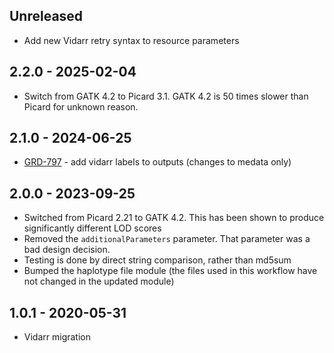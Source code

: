 ## Unreleased
- Add new Vidarr retry syntax to resource parameters

## 2.2.0 - 2025-02-04
- Switch from GATK 4.2 to Picard 3.1. GATK 4.2 is 50 times slower than Picard for unknown reason.

## 2.1.0 - 2024-06-25
- [GRD-797](https://jira.oicr.on.ca/browse/GRD-797) - add vidarr labels to outputs (changes to medata only)

## 2.0.0 - 2023-09-25
- Switched from Picard 2.21 to GATK 4.2. This has been shown to produce significantly different LOD scores
- Removed the `additionalParameters` parameter. That parameter was a bad design decision.
- Testing is done by direct string comparison, rather than md5sum
- Bumped the haplotype file module (the files used in this workflow have not changed in the updated module)

## 1.0.1 - 2020-05-31
- Vidarr migration
